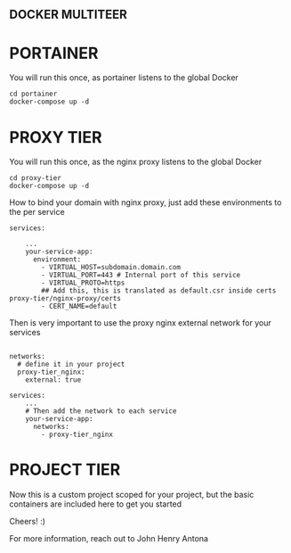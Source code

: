 ## DOCKER MULTITEER

# PORTAINER
You will run this once, as portainer listens to the global Docker
```
cd portainer
docker-compose up -d
```

# PROXY TIER
You will run this once, as the nginx proxy listens to the  global Docker
```
cd proxy-tier
docker-compose up -d
```

How to bind your domain with nginx proxy, just add these environments to the per service

```
services:

    ...
    your-service-app:
      environment:
        - VIRTUAL_HOST=subdomain.domain.com
        - VIRTUAL_PORT=443 # Internal port of this service
        - VIRTUAL_PROTO=https
        ## Add this, this is translated as default.csr inside certs proxy-tier/nginx-proxy/certs
        - CERT_NAME=default 

```

Then is very important to use the proxy nginx external network for your services

```

networks:
  # define it in your project
  proxy-tier_nginx:
    external: true

services:
    ...
    # Then add the network to each service
    your-service-app:
      networks:
        - proxy-tier_nginx

```

# PROJECT TIER
Now this is a custom project scoped for your project, but the basic containers are included here to get you started

Cheers! :) 

For more information, reach out to John Henry Antona

